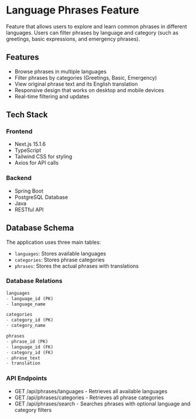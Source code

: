# Language Phrases Feature

Feature that allows users to explore and learn common phrases in different languages. Users can filter phrases by language and category (such as greetings, basic expressions, and emergency phrases).

## Features

- Browse phrases in multiple languages
- Filter phrases by categories (Greetings, Basic, Emergency)
- View original phrase text and its English translation
- Responsive design that works on desktop and mobile devices
- Real-time filtering and updates

## Tech Stack

### Frontend
- Next.js 15.1.6
- TypeScript
- Tailwind CSS for styling
- Axios for API calls

### Backend
- Spring Boot
- PostgreSQL Database
- Java
- RESTful API

## Database Schema

The application uses three main tables:
- `languages`: Stores available languages
- `categories`: Stores phrase categories
- `phrases`: Stores the actual phrases with translations

### Database Relations

```sql
languages
- language_id (PK)
- language_name

categories
- category_id (PK)
- category_name

phrases
- phrase_id (PK)
- language_id (FK)
- category_id (FK)
- phrase_text
- translation
```
### API Endpoints

- GET /api/phrases/languages - Retrieves all available languages
- GET /api/phrases/categories - Retrieves all phrase categories
- GET /api/phrases/search - Searches phrases with optional language and category filters
